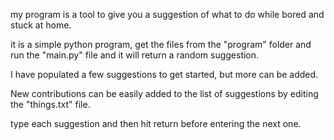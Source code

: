 
my program is a tool to give you a suggestion of what to do while bored and stuck at home.

it is a simple python program, get the files from the "program" folder and run the "main.py" file and it will return a random suggestion.

I have populated a few suggestions to get started, but more can be added.

New contributions can be easily added to the list of suggestions by editing the "things.txt" file.

type each suggestion and then hit return before entering the next one.
